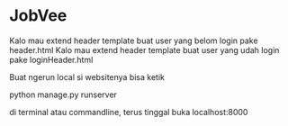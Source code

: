 # JobVee

Kalo mau extend header template buat user yang belom login pake header.html
Kalo mau extend header template buat user yang udah login pake loginHeader.html

Buat ngerun local si websitenya bisa ketik

python manage.py runserver

di terminal atau commandline, terus tinggal buka localhost:8000
